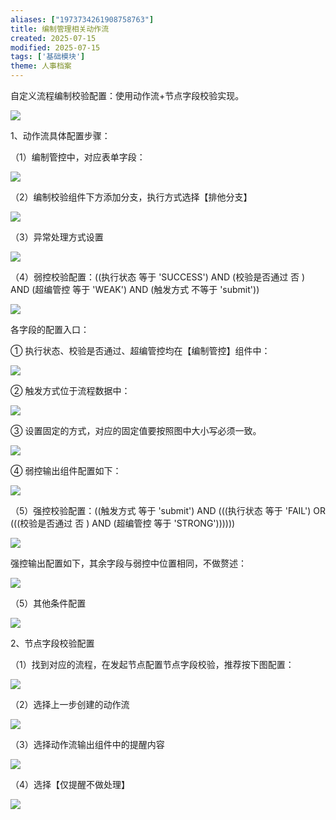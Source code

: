 ```yaml
---
aliases: ["1973734261908758763"]
title: 编制管理相关动作流
created: 2025-07-15
modified: 2025-07-15
tags: ['基础模块']
theme: 人事档案
---
```


自定义流程编制校验配置：使用动作流+节点字段校验实现。

![](95333d20fe1500da802857e0ebd30069.jpg)

1、动作流具体配置步骤：

（1）编制管控中，对应表单字段：

![](bf0d8fea9723e7316b1aeaa76044e78f.jpg)

（2）编制校验组件下方添加分支，执行方式选择【排他分支】

![](37ad1e65f2e10402900ee7d7e3731ffe.jpg)

（3）异常处理方式设置

![](716eaf173df25915b2315ac40e2372ce.jpg)

（4）弱控校验配置：((执行状态 等于 'SUCCESS') AND (校验是否通过 否 ) AND (超编管控 等于 'WEAK') AND (触发方式 不等于 'submit'))

![](cacbeb8e0edf79acc670e3fbd5779178.jpg)

各字段的配置入口：

① 执行状态、校验是否通过、超编管控均在【编制管控】组件中：

![](c1772391f2b4f230c04ef8d32fcfe684.jpg)

② 触发方式位于流程数据中：

![](72fcc13c279bcf50e9eff13fdaca4853.jpg)

③ 设置固定的方式，对应的固定值要按照图中大小写必须一致。

![](1eb32ebca23b5fb95fd3dc18253fd662.jpg)

④ 弱控输出组件配置如下：

![](253c9af68e923c8a1848a817f149008c.jpg)

（5）强控校验配置：((触发方式 等于 'submit') AND (((执行状态 等于 'FAIL') OR (((校验是否通过 否 ) AND (超编管控 等于 'STRONG'))))))

![](7585ddb93d3b88c1345f2330fe6c201d.jpg)

强控输出配置如下，其余字段与弱控中位置相同，不做赘述：

![](39a85390a95c03941403d6a40d5ed471.jpg)

（5）其他条件配置

![](7af0f4a81b80c60a3c71bf56d012014c.jpg)

2、节点字段校验配置

（1）找到对应的流程，在发起节点配置节点字段校验，推荐按下图配置：

![](765b5279a39fbadc76d8d4acec1c9b6a.jpg)

（2）选择上一步创建的动作流

![](b14f79938be26ef02303369dd3d86a71.jpg)

（3）选择动作流输出组件中的提醒内容

![](60db9be60978a91bdf678346c03cd627.jpg)

（4）选择【仅提醒不做处理】

![](d51b6c8d27b622cda942a6d4036391ea.jpg)